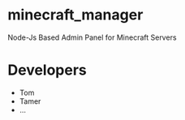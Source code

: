# minecraft_manager
Node-Js Based Admin Panel for Minecraft Servers

# Developers
- Tom
- Tamer
- ...

